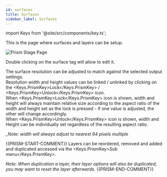 ```yaml
---
id: surfaces
title: Surfaces
sidebar_label: Surfaces
---
```


import Keys from '@site/src/components/key.ts';

This is the page where surfaces and layers can be setup.

![Prism Stage Page](/prismdocs/images/{{PRISM-APP-LOWER}}-stage-surfaces.png)

Double clicking on the surface tag will allow to edit it.

The surface resolution can be adjusted to match against the selected output settings.  
Resolution width and height values can be linked / unlinked by clicking on the <Keys.PrismKey>Lock</Keys.PrismKey> / <Keys.PrismKey>Unlock</Keys.PrismKey> icon.  
When <Keys.PrismKey>Lock</Keys.PrismKey> icon is shown, width and height will always maintain relative size according to the aspect ratio of the width and height set as the lock is pressed - if one value is adjusted, the other will change accordingly.  
When <Keys.PrismKey>Unlock</Keys.PrismKey> icon is shown, width and Height can be individually set 
regardless of the resulting aspect ratio.

*_Note: width will always adjust to nearest 64 pixels multiple*

{{PRISM-START-COMMENT}}
Layers can be reordered, removed and added and duplicated accessed via the <Keys.PrismKey>Sub menu</Keys.PrismKey>.

*Note: When duplication a layer, their layer options will also be duplicated, you may want to reset the layer afterwards.*
{{PRISM-END-COMMENT}}